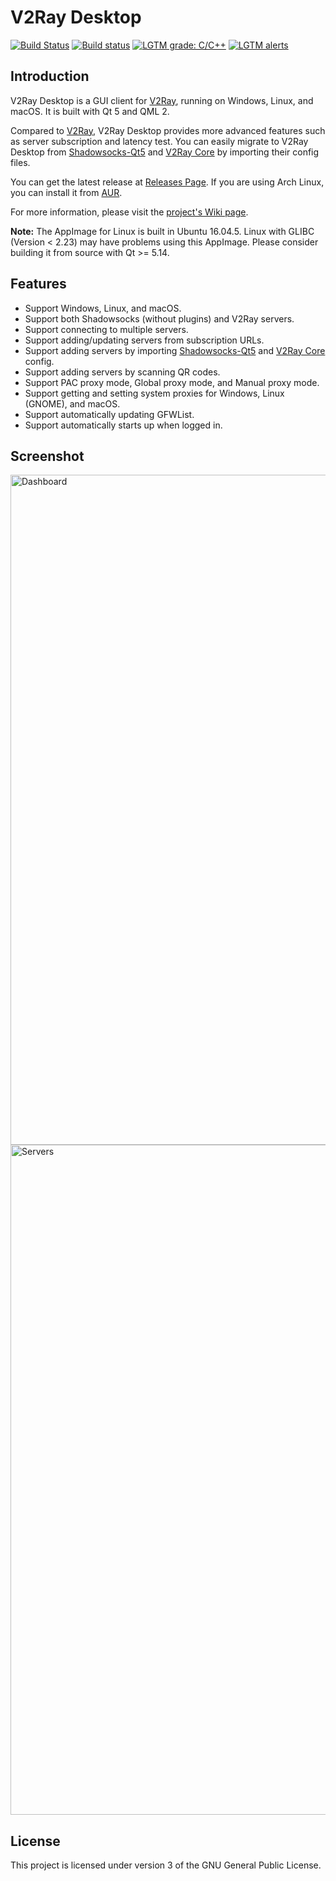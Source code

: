 # V2Ray Desktop

[![Build Status](https://travis-ci.org/Dr-Incognito/V2Ray-Desktop.svg?branch=master)](https://travis-ci.org/Dr-Incognito/V2Ray-Desktop)
[![Build status](https://ci.appveyor.com/api/projects/status/0t07jpv22tf7xpn9?svg=true)](https://ci.appveyor.com/project/Dr-Incognito/V2Ray-Desktop)
[![LGTM grade: C/C++](https://img.shields.io/lgtm/grade/cpp/g/Dr-Incognito/V2Ray-Desktop.svg?logo=lgtm&logoWidth=18)](https://lgtm.com/projects/g/Dr-Incognito/V2Ray-Desktop/context:cpp)
[![LGTM alerts](https://img.shields.io/lgtm/alerts/g/Dr-Incognito/V2Ray-Desktop.svg?logo=lgtm&logoWidth=18)](https://lgtm.com/projects/g/Dr-Incognito/V2Ray-Desktop/alerts/)

## Introduction

V2Ray Desktop is a GUI client for [V2Ray](http://v2ray.com/), running on Windows, Linux, and macOS.
It is built with Qt 5 and QML 2.

Compared to [V2Ray](http://v2ray.com/), V2Ray Desktop provides more advanced features such as server subscription and latency test. You can easily migrate to V2Ray Desktop from [Shadowsocks-Qt5](https://github.com/shadowsocks/shadowsocks-qt5/) and [V2Ray Core](http://v2ray.com/) by importing their config files.

You can get the latest release at [Releases Page](https://github.com/Dr-Incognito/V2Ray-Desktop/releases). If you are using Arch Linux, you can install it from [AUR](https://aur.archlinux.org/packages/v2ray-desktop/).

For more information, please visit the [project's Wiki page](https://github.com/Dr-Incognito/V2Ray-Desktop/wiki).

**Note:** The AppImage for Linux is built in Ubuntu 16.04.5. Linux with GLIBC (Version < 2.23) may have problems using this AppImage. Please consider building it from source with Qt >= 5.14.

## Features

- Support Windows, Linux, and macOS.
- Support both Shadowsocks (without plugins) and V2Ray servers.
- Support connecting to multiple servers.
- Support adding/updating servers from subscription URLs.
- Support adding servers by importing [Shadowsocks-Qt5](https://github.com/shadowsocks/shadowsocks-qt5/) and [V2Ray Core](http://v2ray.com/) config.
- Support adding servers by scanning QR codes.
- Support PAC proxy mode, Global proxy mode, and Manual proxy mode.
- Support getting and setting system proxies for Windows, Linux (GNOME), and macOS.
- Support automatically updating GFWList.
- Support automatically starts up when logged in.

## Screenshot

<img width="1072" alt="Dashboard" src="https://user-images.githubusercontent.com/17879520/73626391-acae8500-4683-11ea-952f-b14dae450e0b.png">

<img width="1072" alt="Servers" src="https://user-images.githubusercontent.com/17879520/74507718-34c04480-4f38-11ea-89a3-8f2faea5ec0b.png">

## License

This project is licensed under version 3 of the GNU General Public License.
